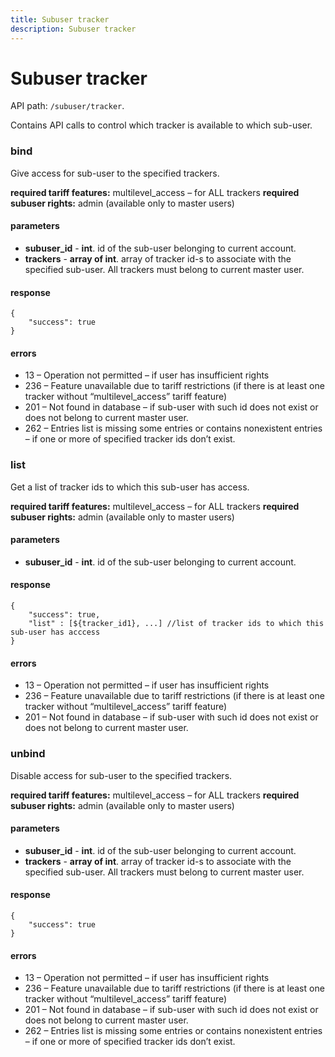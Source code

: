 ```yaml
---
title: Subuser tracker
description: Subuser tracker
---
```


# Subuser tracker

API path: `/subuser/tracker`.

Contains API calls to control which tracker is available to which sub-user.

### bind

Give access for sub-user to the specified trackers.

**required tariff features:** multilevel_access – for ALL trackers
**required subuser rights:** admin (available only to master users)

#### parameters
* **subuser_id** - **int**. id of the sub-user belonging to current account.
* **trackers** - **array of int**. array of tracker id-s to associate with the specified sub-user. All trackers must belong to current master user.

#### response

```json5
{
    "success": true
}
```

#### errors
*   13 – Operation not permitted – if user has insufficient rights
*   236 – Feature unavailable due to tariff restrictions (if there is at least one tracker without “multilevel_access” tariff feature)
*   201 – Not found in database – if sub-user with such id does not exist or does not belong to current master user.
*   262 – Entries list is missing some entries or contains nonexistent entries – if one or more of specified tracker ids don’t exist.

### list

Get a list of tracker ids to which this sub-user has access.

**required tariff features:** multilevel_access – for ALL trackers
**required subuser rights:** admin (available only to master users)

#### parameters
* **subuser_id** - **int**. id of the sub-user belonging to current account.

#### response

```json5
{
    "success": true,
    "list" : [${tracker_id1}, ...] //list of tracker ids to which this sub-user has acccess
}
```

#### errors
*   13 – Operation not permitted – if user has insufficient rights
*   236 – Feature unavailable due to tariff restrictions (if there is at least one tracker without “multilevel_access” tariff feature)
*   201 – Not found in database – if sub-user with such id does not exist or does not belong to current master user.

### unbind

Disable access for sub-user to the specified trackers.

**required tariff features:** multilevel_access – for ALL trackers
**required subuser rights:** admin (available only to master users)

#### parameters
* **subuser_id** - **int**. id of the sub-user belonging to current account.
* **trackers** - **array of int**. array of tracker id-s to associate with the specified sub-user. All trackers must belong to current master user.

#### response

```json5
{
    "success": true
}
```

#### errors
*   13 – Operation not permitted – if user has insufficient rights
*   236 – Feature unavailable due to tariff restrictions (if there is at least one tracker without “multilevel_access” tariff feature)
*   201 – Not found in database – if sub-user with such id does not exist or does not belong to current master user.
*   262 – Entries list is missing some entries or contains nonexistent entries – if one or more of specified tracker ids don’t exist.

